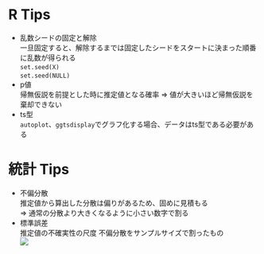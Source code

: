 # R Tips

* 乱数シードの固定と解除  
一旦固定すると、解除するまでは固定したシードをスタートに決まった順番に乱数が得られる  
`set.seed(X)`  
`set.seed(NULL)`  
* p値  
帰無仮説を前提とした時に推定値となる確率 ⇒ 値が大きいほど帰無仮説を棄却できない  
* ts型  
`autoplot`、`ggtsdisplay`でグラフ化する場合、データはts型である必要がある  

# 統計 Tips
* 不偏分散  
推定値から算出した分散は偏りがあるため、固めに見積もる  
⇒ 通常の分散より大きくなるように小さい数字で割る  
* 標準誤差  
推定値の不確実性の尺度
不偏分散をサンプルサイズで割ったもの  
  <img src="https://latex.codecogs.com/gif.latex?\sqrt{\frac{s^{2}}{n}}" />
